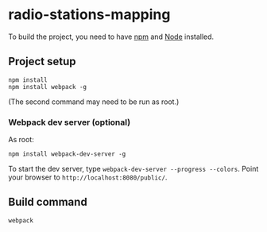 # radio-stations-mapping

To build the project, you need to have [npm](https://www.npmjs.com/) and [Node](https://nodejs.org/) installed.

## Project setup

```
npm install
npm install webpack -g
```

(The second command may need to be run as root.)

### Webpack dev server (optional)

As root:

```
npm install webpack-dev-server -g
```

To start the dev server, type `webpack-dev-server --progress --colors`. Point your browser to `http://localhost:8080/public/`.

## Build command

```
webpack
```

